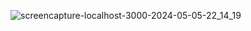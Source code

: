 ![screencapture-localhost-3000-2024-05-05-22_14_19](https://github.com/iamfalkunaz/landing-page/assets/101325838/0437fb45-cb50-4559-bfc5-06d1a04fdda1)
